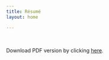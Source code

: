 ```yaml
---
title: Résumé
layout: home

---
```


<link type="text/css" rel="stylesheet" href="media/css/style_home.css">
<br />

Download PDF version by clicking [here]().


